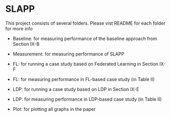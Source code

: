 # SLAPP

This project consists of several folders. Please vist README for each folder for more info

- Baseline: for measuring performance of the baseline approach from Section IX-B

- Measurement: for measuring performance of SLAPP 

- FL: for running a case study based on Federated Learning in Section IX-F

- FL: for measuring performance in FL-based case study (in Table II)

- LDP: for running a case study based on LDP in Section IX-E

- LDP: for measuring performance in LDP-based case study (in Table II)

- Plot: for plotting all graphs in the paper
